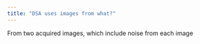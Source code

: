 ```yaml
---
title: "DSA uses images from what?"
---
```

From two acquired images, which include noise from each image

